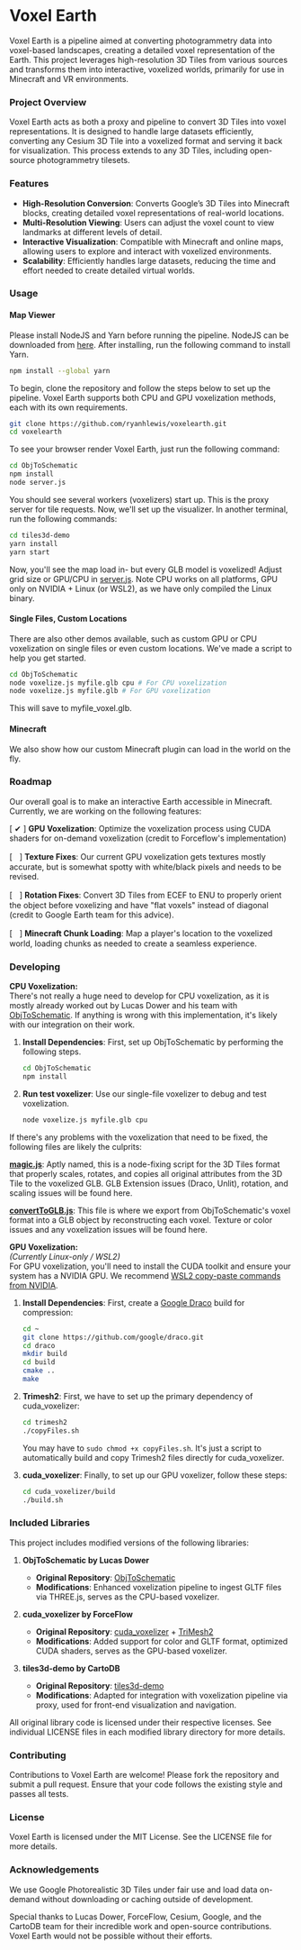 # Voxel Earth
Voxel Earth is a pipeline aimed at converting photogrammetry data into voxel-based landscapes, creating a detailed voxel representation of the Earth. This project leverages high-resolution 3D Tiles from various sources and transforms them into interactive, voxelized worlds, primarily for use in Minecraft and VR environments.

### Project Overview
Voxel Earth acts as both a proxy and pipeline to convert 3D Tiles into voxel representations. It is designed to handle large datasets efficiently, converting any Cesium 3D Tile into a voxelized format and serving it back for visualization. This process extends to any 3D Tiles, including open-source photogrammetry tilesets.

### Features
- **High-Resolution Conversion**: Converts Google’s 3D Tiles into Minecraft blocks, creating detailed voxel representations of real-world locations.
- **Multi-Resolution Viewing**: Users can adjust the voxel count to view landmarks at different levels of detail.
- **Interactive Visualization**: Compatible with Minecraft and online maps, allowing users to explore and interact with voxelized environments.
- **Scalability**: Efficiently handles large datasets, reducing the time and effort needed to create detailed virtual worlds.

### Usage

#### Map Viewer

Please install NodeJS and Yarn before running the pipeline.
NodeJS can be downloaded from [here](https://nodejs.org/en/download/). After installing, run the following command to install Yarn.
```bash
npm install --global yarn
```

To begin, clone the repository and follow the steps below to set up the pipeline. Voxel Earth supports both CPU and GPU voxelization methods, each with its own requirements.
```bash
git clone https://github.com/ryanhlewis/voxelearth.git
cd voxelearth
```
To see your browser render Voxel Earth, just run the following command:
```bash
cd ObjToSchematic
npm install
node server.js
   ```
You should see several workers (voxelizers) start up. This is the proxy server for tile requests. Now, we'll set up the visualizer. In another terminal, run the following commands:
```bash
cd tiles3d-demo
yarn install
yarn start
```
Now, you'll see the map load in- but every GLB model is voxelized! Adjust grid size or GPU/CPU in [server.js](ObjToSchematic/server.js). Note CPU works on all platforms, GPU only on NVIDIA + Linux (or WSL2), as we have only compiled the Linux binary.


#### Single Files, Custom Locations
There are also other demos available, such as custom GPU or CPU voxelization on single files or even custom locations. We've made a script to help you get started. 
```bash
cd ObjToSchematic
node voxelize.js myfile.glb cpu # For CPU voxelization
node voxelize.js myfile.glb # For GPU voxelization
```
This will save to myfile_voxel.glb.


#### Minecraft
We also show how our custom Minecraft plugin can load in the world on the fly. 


### Roadmap

Our overall goal is to make an interactive Earth accessible in Minecraft. Currently, we are working on the following features:

[ ✔ ] **GPU Voxelization**: Optimize the voxelization process using CUDA shaders for on-demand voxelization (credit to Forceflow's implementation)

[ㅤ] **Texture Fixes**: Our current GPU voxelization gets textures mostly accurate, but is somewhat spotty with white/black pixels and needs to be revised.

[ㅤ] **Rotation Fixes**: Convert 3D Tiles from ECEF to ENU to properly orient the object before voxelizing and have "flat voxels" instead of diagonal (credit to Google Earth team for this advice).

[ㅤ] **Minecraft Chunk Loading**: Map a player's location to the voxelized world, loading chunks as needed to create a seamless experience.

### Developing
**CPU Voxelization:**\
There's not really a huge need to develop for CPU voxelization, as it is mostly already worked out by Lucas Dower and his team with [ObjToSchematic](). If anything is wrong with this implementation, it's likely with our integration on their work.
1. **Install Dependencies**: First, set up ObjToSchematic by performing the following steps.
   ```bash
   cd ObjToSchematic
   npm install
   ```
2. **Run test voxelizer**: Use our single-file voxelizer to debug and test voxelization.
   ```bash
   node voxelize.js myfile.glb cpu
   ```
If there's any problems with the voxelization that need to be fixed, the following files are likely the culprits:

[**magic.js**](ObjToSchematic/magic.js): Aptly named, this is a node-fixing script for the 3D Tiles format that properly scales, rotates, and copies all original attributes from the 3D Tile to the voxelized GLB. GLB Extension issues (Draco, Unlit), rotation, and scaling issues will be found here.

[**convertToGLB.js**](ObjToSchematic/src/convertToGLB.js): This file is where we export from ObjToSchematic's voxel format into a GLB object by reconstructing each voxel. Texture or color issues and any voxelization issues will be found here.


**GPU Voxelization:**\
*(Currently Linux-only / WSL2)*\
For GPU voxelization, you'll need to install the CUDA toolkit and ensure your system has a NVIDIA GPU. We recommend [WSL2 copy-paste commands from NVIDIA](https://developer.nvidia.com/cuda-downloads?target_os=Linux&target_arch=x86_64&Distribution=WSL-Ubuntu&target_version=2.0&target_type=deb_local).
1. **Install Dependencies**: First, create a [Google Draco](https://github.com/google/draco) build for compression:
   ```bash
   cd ~
   git clone https://github.com/google/draco.git
   cd draco
   mkdir build
   cd build
   cmake ..
   make
   ```
   
1. **Trimesh2**: First, we have to set up the primary dependency of cuda_voxelizer:
   ```bash
   cd trimesh2
   ./copyFiles.sh
   ```
   You may have to `sudo chmod +x copyFiles.sh`. It's just a script to automatically build and copy Trimesh2 files directly for cuda_voxelizer.

1. **cuda_voxelizer**: Finally, to set up our GPU voxelizer, follow these steps:
   ```bash
   cd cuda_voxelizer/build
   ./build.sh
   ```
### Included Libraries
This project includes modified versions of the following libraries:

1. **ObjToSchematic by Lucas Dower**
   - **Original Repository**: [ObjToSchematic](https://github.com/LucasDower/ObjToSchematic)
   - **Modifications**: Enhanced voxelization pipeline to ingest GLTF files via THREE.js, serves as the CPU-based voxelizer.

2. **cuda_voxelizer by ForceFlow**
   - **Original Repository**: [cuda_voxelizer](https://github.com/Forceflow/cuda_voxelizer) + [TriMesh2](https://github.com/Forceflow/TriMesh2)
   - **Modifications**: Added support for color and GLTF format, optimized CUDA shaders, serves as the GPU-based voxelizer.

3. **tiles3d-demo by CartoDB**
   - **Original Repository**: [tiles3d-demo](https://github.com/CartoDB/tiles3d-demo)
   - **Modifications**: Adapted for integration with voxelization pipeline via proxy, used for front-end visualization and navigation.

All original library code is licensed under their respective licenses. See individual LICENSE files in each modified library directory for more details.

### Contributing
Contributions to Voxel Earth are welcome! Please fork the repository and submit a pull request. Ensure that your code follows the existing style and passes all tests.

### License
Voxel Earth is licensed under the MIT License. See the LICENSE file for more details.

### Acknowledgements
We use Google Photorealistic 3D Tiles under fair use and load data on-demand without downloading or caching outside of development.

Special thanks to Lucas Dower, ForceFlow, Cesium, Google, and the CartoDB team for their incredible work and open-source contributions. Voxel Earth would not be possible without their efforts.
